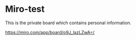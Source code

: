 # Miro-test

This is the private board which contains personal information.

https://miro.com/app/board/o9J_lazLZwA=/
